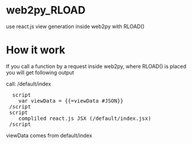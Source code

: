 # web2py_RLOAD
use react.js view generation inside web2py with RLOAD()

# How it work

If you call a function by a request inside web2py, where RLOAD() is placed you will get following output

call:
/default/index
<pre>
  script
    var viewData = {{=viewData #JSON}}
 /script
 script
    compliled react.js JSX (/default/index.jsx)
 /script
</pre>
viewData comes from default/index

